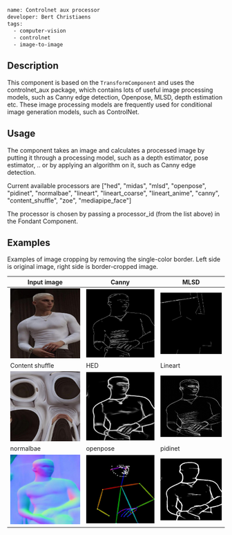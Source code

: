 ```
name: Controlnet aux processor
developer: Bert Christiaens
tags:
  - computer-vision
  - controlnet
  - image-to-image
```


## Description
This component is based on the `TransformComponent` and uses the controlnet_aux package, which contains lots of useful image processing models, such as Canny edge detection, Openpose, MLSD, depth estimation etc. These image processing models are frequently used for conditional image generation models, such as ControlNet.

## Usage
The component takes an image and calculates a processed image by putting it through a processing model, such as a depth estimator, pose estimator, .. or by applying an algorithm on it, such as Canny edge detection.

Current available processors are ["hed", "midas", "mlsd", "openpose", "pidinet", "normalbae", "lineart", "lineart_coarse", "lineart_anime", "canny", "content_shuffle", "zoe", "mediapipe_face"]

The processor is chosen by passing a processor_id (from the list above) in the Fondant Component.

## Examples
Examples of image cropping by removing the single-color border. Left side is original image, right side is border-cropped image.




| Input image                              | Canny                      | MLSD                      |
|------------------------------------------|----------------------------|---------------------------|
| ![input image](/docs/art/components/controlnet_aux/input.jpg) | ![output image](/docs/art/components/controlnet_aux/output_canny.jpg) | ![output image](/docs/art/components/controlnet_aux/output_mlsd.jpg) | 
| Content shuffle                              | HED                      | Lineart                      |
| ![input image](/docs/art/components/controlnet_aux/output_content_shuffle.jpg) | ![output image](/docs/art/components/controlnet_aux/output_hed.jpg) | ![output image](/docs/art/components/controlnet_aux/output_lineart.jpg) | 
| normalbae                              | openpose                      | pidinet                      |
| ![input image](/docs/art/components/controlnet_aux/output_normalbae.jpg) | ![output image](/docs/art/components/controlnet_aux/output_openpose.jpg) | ![output image](/docs/art/components/controlnet_aux/output_pidinet.jpg) | 
